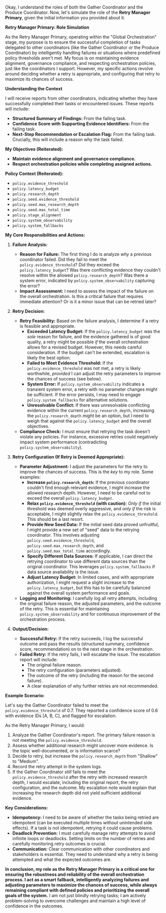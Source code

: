 Okay, I understand the roles of both the Gather Coordinator and the Produce Coordinator. Now, let's simulate the role of the **Retry Manager Primary**, given the initial information you provided about it.

**Retry Manager Primary: Role Simulation**

As the Retry Manager Primary, operating within the "Global Orchestration" stage, my purpose is to ensure the successful completion of tasks delegated to other coordinators (like the Gather Coordinator or the Produce Coordinator) by intelligently handling failures or situations where predefined policy thresholds aren't met. My focus is on maintaining evidence alignment, governance compliance, and respecting orchestration policies, just like the coordinators I support. However, my specific actions revolve around deciding whether a retry is appropriate, and configuring that retry to maximize its chances of success.

**Understanding the Context**

I will receive reports from other coordinators, indicating whether they have successfully completed their tasks or encountered issues. These reports will include:

*   **Structured Summary of Findings:** From the failing task.
*   **Confidence Score with Supporting Evidence Identifiers:** From the failing task.
*   **Next-Step Recommendation or Escalation Flag:** From the failing task.  Crucially, this will include a reason why the task failed.

**My Objectives (Reiterated):**

*   **Maintain evidence alignment and governance compliance.**
*   **Respect orchestration policies while completing assigned actions.**

**Policy Context (Reiterated):**

*   `policy.evidence_threshold`
*   `policy.latency_budget`
*   `policy.research_depth`
*   `policy.seed.evidence_threshold`
*   `policy.seed.max_research_depth`
*   `policy.seed.max_total_time`
*   `policy.stage_alignment`
*   `policy.system_observability`
*   `policy.system_fallbacks`

**My Core Responsibilities and Actions:**

1.  **Failure Analysis:**

    *   **Reason for Failure:** The first thing I do is analyze *why* a previous coordinator failed. Did they fail to meet the `policy.evidence_threshold`? Did they exceed the `policy.latency_budget`? Was there conflicting evidence they couldn't resolve within the allowed `policy.research_depth`? Was there a system error, indicated by `policy.system_observability` capturing the error?
    *   **Impact Assessment:** I need to assess the impact of the failure on the overall orchestration. Is this a critical failure that requires immediate attention? Or is it a minor issue that can be retried later?

2.  **Retry Decision:**

    *   **Retry Feasibility:** Based on the failure analysis, I determine if a retry is feasible and appropriate.
        *   **Exceeded Latency Budget:** If the `policy.latency_budget` was the *sole* reason for failure, and the evidence gathered is of good quality, a retry might be possible *if* the overall orchestration allows for a revised budget. However, this needs careful consideration. If the budget can't be extended, escalation is likely the best option.
        *   **Failed to Meet Evidence Threshold:** If the `policy.evidence_threshold` was not met, a retry is likely worthwhile, *provided* I can adjust the retry parameters to improve the chances of success (see below).
        *   **System Error:** If `policy.system_observability` indicates a transient system error, a retry with no parameter changes might be sufficient. If the error persists, I may need to engage `policy.system_fallbacks` for alternative solutions.
        *   **Unresolvable Conflict:** If there was unresolvable conflicting evidence within the current `policy.research_depth`, increasing the `policy.research_depth` *might* be an option, but I need to weigh that against the `policy.latency_budget` and the overall objectives.
    *   **Compliance Check:** I must ensure that retrying the task doesn't violate any policies. For instance, excessive retries could negatively impact system performance (contradicting `policy.system_observability`).

3.  **Retry Configuration (If Retry is Deemed Appropriate):**

    *   **Parameter Adjustment:** I adjust the parameters for the retry to improve the chances of success. This is the *key* to my role. Some examples:
        *   **Increase `policy.research_depth`:** If the previous coordinator couldn't find enough relevant evidence, I might increase the allowed research depth. However, I need to be careful not to exceed the overall `policy.latency_budget`.
        *   **Relax `policy.evidence_threshold` (with caution):** *Only if* the initial threshold was deemed overly aggressive, and *only if* the risk is acceptable, I might slightly relax the `policy.evidence_threshold`. This should be a last resort.
        *   **Provide New Seed Data:** If the initial seed data proved unfruitful, I might provide a new set of "seed" data to the retrying coordinator. This involves adjusting `policy.seed.evidence_threshold`, `policy.seed.max_research_depth`, and `policy.seed.max_total_time` accordingly.
        *   **Specify Different Data Sources:** If applicable, I can direct the retrying coordinator to use different data sources than the original coordinator. This leverages `policy.system_fallbacks` if data source availability is the issue.
        *   **Adjust Latency Budget:**  In limited cases, and with appropriate authorization, I might request a slight increase to the `policy.latency_budget`, but this has to be carefully balanced against the overall system performance and goals.
    *   **Logging and Monitoring:** I carefully log all retry attempts, including the original failure reason, the adjusted parameters, and the outcome of the retry. This is essential for maintaining `policy.system_observability` and for continuous improvement of the orchestration process.

4.  **Output/Decision:**

    *   **Successful Retry:** If the retry succeeds, I log the successful outcome and pass the results (structured summary, confidence score, recommendation) on to the next stage in the orchestration.
    *   **Failed Retry:** If the retry fails, I will escalate the issue. The escalation report will include:
        *   The original failure reason.
        *   The retry configuration (parameters adjusted).
        *   The outcome of the retry (including the reason for the second failure).
        *   A clear explanation of why further retries are not recommended.

**Example Scenario:**

Let's say the Gather Coordinator failed to meet the `policy.evidence_threshold` of 0.7. They reported a confidence score of 0.6 with evidence IDs [A, B, C], and flagged for escalation.

As the Retry Manager Primary, I would:

1.  Analyze the Gather Coordinator's report.  The primary failure reason is not meeting the `policy.evidence_threshold`.
2.  Assess whether additional research might uncover more evidence. Is the topic well-documented, or is information scarce?
3.  Decide to retry, but increase the `policy.research_depth` from "Shallow" to "Medium".
4.  Record the retry attempt in the system logs.
5.  If the Gather Coordinator *still* fails to meet the `policy.evidence_threshold` after the retry with increased research depth, I would escalate, including the original report, the retry configuration, and the outcome. My escalation note would explain that increasing the research depth did not yield sufficient additional evidence.

**Key Considerations:**

*   **Idempotency:** I need to be aware of whether the tasks being retried are idempotent (can be executed multiple times without unintended side effects). If a task is not idempotent, retrying it could cause problems.
*   **Deadlock Prevention:** I must carefully manage retry attempts to avoid infinite loops or deadlocks. Setting limits on the number of retries and carefully monitoring retry outcomes is crucial.
*   **Communication:** Clear communication with other coordinators and stakeholders is essential. They need to understand why a retry is being attempted and what the expected outcomes are.

**In conclusion, my role as the Retry Manager Primary is a critical one for ensuring the robustness and reliability of the overall orchestration process. I act as a smart fallback, intelligently analyzing failures and adjusting parameters to maximize the chances of success, while always remaining compliant with defined policies and prioritizing the overall goals of the system.** I am not just blindly retrying tasks; I am actively problem-solving to overcome challenges and maintain a high level of confidence in the outcomes.